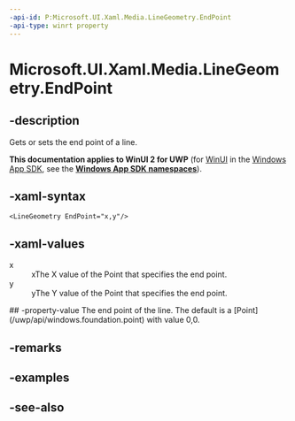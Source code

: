 ```yaml
---
-api-id: P:Microsoft.UI.Xaml.Media.LineGeometry.EndPoint
-api-type: winrt property
---
```


<!-- Property syntax
public Windows.Foundation.Point EndPoint { get;  set; }
-->

# Microsoft.UI.Xaml.Media.LineGeometry.EndPoint

## -description
Gets or sets the end point of a line.

**This documentation applies to WinUI 2 for UWP** (for [WinUI](/windows/apps/winui/winui3/) in the [Windows App SDK](/windows/apps/windows-app-sdk/), see the **[Windows App SDK namespaces](/windows/windows-app-sdk/api/winrt/)**).

## -xaml-syntax
```xaml
<LineGeometry EndPoint="x,y"/>
```


## -xaml-values
<dl><dt>x</dt><dd>xThe X value of the Point that specifies the end point.</dd>
<dt>y</dt><dd>yThe Y value of the Point that specifies the end point.</dd>
</dl>
## -property-value
The end point of the line. The default is a [Point](/uwp/api/windows.foundation.point) with value 0,0.

## -remarks

## -examples

## -see-also
